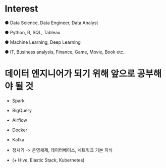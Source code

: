 # Interest 

● Data Science, Data Engineer, Data Analyst

● Python, R, SQL, Tableau

● Machine Learning, Deep Learning  

● IT, Business analysis, Finance, Game, Movie, Book  etc..

# 데이터 엔지니어가 되기 위해 앞으로 공부해야 될 것 

- Spark 
- BigQuery
- Airflow
- Docker
- Kafka

- 정처기 -> 운영체제, 데이터베이스, 네트워크 기본 지식

- (+ Hive, Elastic Stack, Kubernetes)

